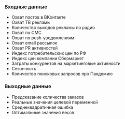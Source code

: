 ### Входные данные
* Охват постов в ВКонтакте
* Охват ТВ рекламы
* Количество выходов рекламы по радио
* Охват по СМС
* Охват по push-уведомлениям
* Охват email рассылок
* Охват PR активностей
* Индекс потребительских цен по РФ
* Индекс цен компании Сбермаркет
* Затраты конкурентов на маркетинговые активности
* Сезонность
* Количество поисковых запросов про Пандемию

### Выходные данные
* Предсказание количества заказов
* Реальные значения целевой переменной
* Среднеквадратичная ошибка
* Оптимальные значения весов
